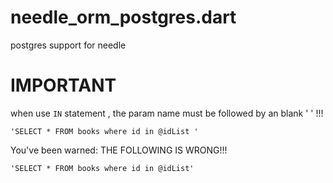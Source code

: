 # needle_orm_postgres.dart

postgres support for needle

# IMPORTANT

when use `IN` statement , the param name must be followed by an blank ' ' !!!

```
'SELECT * FROM books where id in @idList '
```

You've been warned: THE FOLLOWING IS WRONG!!!

```
'SELECT * FROM books where id in @idList'
```

